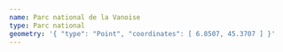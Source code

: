 ```yaml
---
name: Parc national de la Vanoise
type: Parc national
geometry: '{ "type": "Point", "coordinates": [ 6.8507, 45.3707 ] }'
---
```


